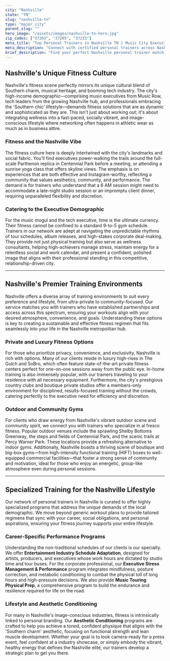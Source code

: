 ```yaml
---
city: "Nashville"
state: "TN"
slug: "nashville-tn"
type: "major_city"
parent_slug: ""
hero_image: "/assets/images/nashville-tn-hero.jpg"
zip_codes: ["37203", "37205", "37215"]
meta_title: "Top Personal Trainers in Nashville TN | Music City Executive Fitness"
meta_description: "Connect with certified personal trainers across Nashville, specializing in music/tech executive wellness, aesthetic fitness, and high-rise luxury training."
brief_description: "Find your perfect Nashville personal trainer match through our exclusive service designed for Music Row executives, tech professionals, and high-income residents. We connect you with certified trainers who specialize in accommodating demanding entertainment industry schedules, executive stress management, and achieving aesthetic goals. Whether you prefer private sessions in The Gulch high-rises, workouts at Centennial Park, or training at elite local gyms, our personalized matching ensures optimal results. Stop wasting time searching and start transforming your fitness journey with Nashville's premier trainer connection service today."
---
```

## Nashville's Unique Fitness Culture

Nashville's fitness scene perfectly mirrors its unique cultural blend of Southern charm, musical heritage, and booming tech industry. The city's high-income demographic—comprising music executives from Music Row, tech leaders from the growing Nashville hub, and professionals embracing the 'Southern chic' lifestyle—demands fitness solutions that are as dynamic and sophisticated as they are. This isn't just about working out; it's about integrating wellness into a fast-paced, socially vibrant, and image-conscious lifestyle where networking often happens in athletic wear as much as in business attire.

### Fitness and the Nashville Vibe

The fitness culture here is deeply intertwined with the city's landmarks and social fabric. You'll find executives power-walking the trails around the full-scale Parthenon replica in Centennial Park before a meeting, or attending a sunrise yoga class that offers skyline views. The emphasis is on experiences that are both effective and Instagram-worthy, reflecting a community that values aesthetics, community, and performance. The demand is for trainers who understand that a 6 AM session might need to accommodate a late-night studio session or an impromptu client dinner, requiring unparalleled flexibility and discretion.

### Catering to the Executive Demographic

For the music mogul and the tech executive, time is the ultimate currency. Their fitness cannot be confined to a standard 9-to-5 gym schedule. Trainers in our network are adept at navigating the unpredictable rhythms of tour schedules, album releases, and high-stakes corporate deal-making. They provide not just physical training but also serve as wellness consultants, helping high-achievers manage stress, maintain energy for a relentless social and work calendar, and present a confident, polished image that aligns with their professional standing in this competitive, relationship-driven city.

---

## Nashville's Premier Training Environments

Nashville offers a diverse array of training environments to suit every preference and lifestyle, from ultra-private to community-focused. Our service matches you with trainers who have established partnerships and access across this spectrum, ensuring your workouts align with your desired atmosphere, convenience, and goals. Understanding these options is key to creating a sustainable and effective fitness regimen that fits seamlessly into your life in the Nashville metropolitan hub.

### Private and Luxury Fitness Options

For those who prioritize privacy, convenience, and exclusivity, Nashville is rich with options. Many of our clients reside in luxury high-rises in The Gulch and SoBro, which often feature state-of-the-art private fitness centers perfect for one-on-one sessions away from the public eye. In-home training is also immensely popular, with our trainers traveling to your residence with all necessary equipment. Furthermore, the city's prestigious country clubs and boutique private studios offer a members-only environment for disciplined, results-focused training without the crowds, catering perfectly to the executive need for efficiency and discretion.

### Outdoor and Community Gyms

For clients who draw energy from Nashville's vibrant outdoor scene and community spirit, we connect you with trainers who specialize in al fresco fitness. Popular outdoor venues include the sprawling Shelby Bottoms Greenway, the steps and fields of Centennial Park, and the scenic trails at Percy Warner Park. These locations provide a refreshing alternative to indoor gyms. Additionally, Nashville boasts a thriving scene of boutique and big-box gyms—from high-intensity functional training (HIFT) boxes to well-equipped commercial facilities—that foster a strong sense of community and motivation, ideal for those who enjoy an energetic, group-like atmosphere even during personal sessions.

---

## Specialized Training for the Nashville Lifestyle

Our network of personal trainers in Nashville is curated to offer highly specialized programs that address the unique demands of the local demographic. We move beyond generic workout plans to provide tailored regimens that sync with your career, social obligations, and personal aspirations, ensuring your fitness journey supports your entire lifestyle.

### Career-Specific Performance Programs

Understanding the non-traditional schedules of our clients is our specialty. We offer **Entertainment Industry Schedule Adaptation**, designed for artists, producers, and executives whose work hours are dictated by studio time and tour buses. For the corporate professional, our **Executive Stress Management & Performance** program integrates mindfulness, posture correction, and metabolic conditioning to combat the physical toll of long hours and high-pressure decisions. We also provide **Music Touring Physical Prep**, a comprehensive program to build the endurance and resilience required for life on the road.

### Lifestyle and Aesthetic Conditioning

For many in Nashville's image-conscious industries, fitness is intrinsically linked to personal branding. Our **Aesthetic Conditioning** programs are crafted to help you achieve a toned, confident physique that aligns with the 'Southern charm' aesthetic, focusing on functional strength and lean muscle development. Whether your goal is to look camera-ready for a press event, feel confident at a industry showcase, or simply embody the vibrant, healthy energy that defines the Nashville elite, our trainers develop a strategic plan to get you there.